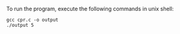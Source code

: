 To run the program, execute the following commands in unix shell:
```
gcc cpr.c -o output
./output 5
```